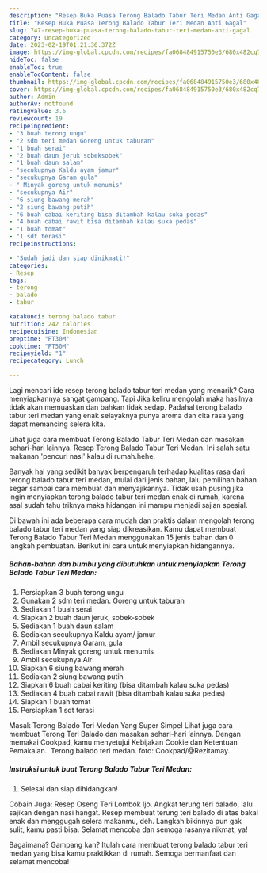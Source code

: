 ```yaml
---
description: "Resep Buka Puasa Terong Balado Tabur Teri Medan Anti Gagal"
title: "Resep Buka Puasa Terong Balado Tabur Teri Medan Anti Gagal"
slug: 747-resep-buka-puasa-terong-balado-tabur-teri-medan-anti-gagal
category: Uncategorized
date: 2023-02-19T01:21:36.372Z
image: https://img-global.cpcdn.com/recipes/fa068484915750e3/680x482cq70/terong-balado-tabur-teri-medan-foto-resep-utama.jpg
hideToc: false
enableToc: true
enableTocContent: false
thumbnail: https://img-global.cpcdn.com/recipes/fa068484915750e3/680x482cq70/terong-balado-tabur-teri-medan-foto-resep-utama.jpg
cover: https://img-global.cpcdn.com/recipes/fa068484915750e3/680x482cq70/terong-balado-tabur-teri-medan-foto-resep-utama.jpg
author: Admin
authorAv: notfound
ratingvalue: 3.6
reviewcount: 19
recipeingredient:
- "3 buah terong ungu"
- "2 sdm teri medan Goreng untuk taburan"
- "1 buah serai"
- "2 buah daun jeruk sobeksobek"
- "1 buah daun salam"
- "secukupnya Kaldu ayam jamur"
- "secukupnya Garam gula"
- " Minyak goreng untuk menumis"
- "secukupnya Air"
- "6 siung bawang merah"
- "2 siung bawang putih"
- "6 buah cabai keriting bisa ditambah kalau suka pedas"
- "4 buah cabai rawit bisa ditambah kalau suka pedas"
- "1 buah tomat"
- "1 sdt terasi"
recipeinstructions:

- "Sudah jadi dan siap dinikmati!"
categories:
- Resep
tags:
- terong
- balado
- tabur

katakunci: terong balado tabur 
nutrition: 242 calories
recipecuisine: Indonesian
preptime: "PT30M"
cooktime: "PT50M"
recipeyield: "1"
recipecategory: Lunch

---
```



Lagi mencari ide resep terong balado tabur teri medan yang menarik? Cara menyiapkannya sangat gampang. Tapi Jika keliru mengolah maka hasilnya tidak akan memuaskan dan bahkan tidak sedap. Padahal terong balado tabur teri medan yang enak selayaknya punya aroma dan cita rasa yang dapat memancing selera kita.


Lihat juga cara membuat Terong Balado Tabur Teri Medan dan masakan sehari-hari lainnya. Resep Terong Balado Tabur Teri Medan. Ini salah satu makanan &#39;pencuri nasi&#39; kalau di rumah.hehe.

Banyak hal yang sedikit banyak berpengaruh terhadap kualitas rasa dari terong balado tabur teri medan, mulai dari jenis bahan, lalu pemilihan bahan segar sampai cara membuat dan menyajikannya. Tidak usah pusing jika ingin menyiapkan terong balado tabur teri medan enak di rumah, karena asal sudah tahu triknya maka hidangan ini mampu menjadi sajian spesial.


Di bawah ini ada beberapa cara mudah dan praktis dalam mengolah terong balado tabur teri medan yang siap dikreasikan. Kamu dapat membuat Terong Balado Tabur Teri Medan menggunakan 15 jenis bahan dan 0 langkah pembuatan. Berikut ini cara untuk menyiapkan hidangannya.

<!--inarticleads1-->

##### Bahan-bahan dan bumbu yang dibutuhkan untuk menyiapkan Terong Balado Tabur Teri Medan:

1. Persiapkan 3 buah terong ungu
1. Gunakan 2 sdm teri medan. Goreng untuk taburan
1. Sediakan 1 buah serai
1. Siapkan 2 buah daun jeruk, sobek-sobek
1. Sediakan 1 buah daun salam
1. Sediakan secukupnya Kaldu ayam/ jamur
1. Ambil secukupnya Garam, gula
1. Sediakan  Minyak goreng untuk menumis
1. Ambil secukupnya Air
1. Siapkan 6 siung bawang merah
1. Sediakan 2 siung bawang putih
1. Siapkan 6 buah cabai keriting (bisa ditambah kalau suka pedas)
1. Sediakan 4 buah cabai rawit (bisa ditambah kalau suka pedas)
1. Siapkan 1 buah tomat
1. Persiapkan 1 sdt terasi


Masak Terong Balado Teri Medan Yang Super Simpel Lihat juga cara membuat Terong Teri Balado dan masakan sehari-hari lainnya. Dengan memakai Cookpad, kamu menyetujui Kebijakan Cookie dan Ketentuan Pemakaian.. Terong balado teri medan. foto: Cookpad/@Rezitamay. 

<!--inarticleads2-->

##### Instruksi untuk buat Terong Balado Tabur Teri Medan:


1. Selesai dan siap dihidangkan!

Cobain Juga: Resep Oseng Teri Lombok Ijo. Angkat terung teri balado, lalu sajikan dengan nasi hangat. Resep membuat terung teri balado di atas bakal enak dan menggugah selera makanmu, deh. Langkah bikinnya pun gak sulit, kamu pasti bisa. Selamat mencoba dan semoga rasanya nikmat, ya! 

Bagaimana? Gampang kan? Itulah cara membuat terong balado tabur teri medan yang bisa kamu praktikkan di rumah. Semoga bermanfaat dan selamat mencoba!
